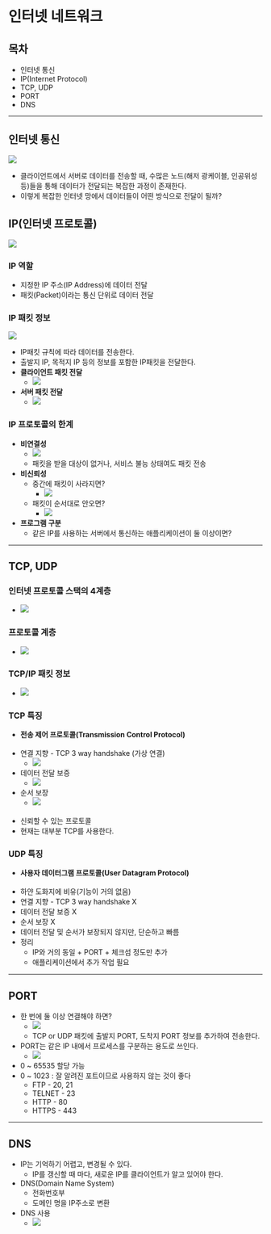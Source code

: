 # 인터넷 네트워크
## 목차
- 인터넷 통신
- IP(Internet Protocol)
- TCP, UDP
- PORT
- DNS
___
## 인터넷 통신
![](imgs/1.PNG)
- 클라이언트에서 서버로 데이터를 전송할 때, 수많은 노드(해저 광케이블, 인공위성 등)들을 통해 데이터가 전달되는 복잡한 과정이 존재한다.
- 이렇게 복잡한 인터넷 망에서 데이터들이 어떤 방식으로 전달이 될까?
## IP(인터넷 프로토콜)
![](imgs/2.PNG)
### IP 역할
- 지정한 IP 주소(IP Address)에 데이터 전달
- 패킷(Packet)이라는 통신 단위로 데이터 전달
### IP 패킷 정보
![](imgs/3.PNG)
- IP패킷 규칙에 따라 데이터를 전송한다.
- 출발지 IP, 목적지 IP 등의 정보를 포함한 IP패킷을 전달한다.
- <b>클라이언트 패킷 전달</b>
    - ![](imgs/4.PNG)
- <b>서버 패킷 전달</b>
    - ![](imgs/5.PNG)
### IP 프로토콜의 한계
- <b>비연결성</b>
    - ![](imgs/6.PNG)
    - 패킷을 받을 대상이 없거나, 서비스 불능 상태여도 패킷 전송
- <b>비신뢰성</b>
    - 중간에 패킷이 사라지면?
        - ![](imgs/7.PNG)
    - 패킷이 순서대로 안오면?
        - ![](imgs/8.PNG)
- <b>프로그램 구분</b>
    - 같은 IP를 사용하는 서버에서 통신하는 애플리케이션이 둘 이상이면?
___
## TCP, UDP
### 인터넷 프로토콜 스택의 4계층
- ![](imgs/9.PNG)
### 프로토콜 계층
- ![](imgs/10.PNG)
### TCP/IP 패킷 정보
- ![](imgs/11.PNG)
### TCP 특징
- **전송 제어 프로토콜(Transmission Control Protocol)**<br><br>
- 연결 지향 - TCP 3 way handshake (가상 연결)
    - ![](imgs/12.PNG)
- 데이터 전달 보증 
    - ![](imgs/13.PNG)
- 순서 보장
    - ![](imgs/14.PNG)<br><br>
- 신뢰할 수 있는 프로토콜
- 현재는 대부분 TCP를 사용한다.
### UDP 특징
- **사용자 데이터그램 프로토콜(User Datagram Protocol)**<br><br>
- 하얀 도화지에 비유(기능이 거의 없음)
- 연결 지향 - TCP 3 way handshake X
- 데이터 전달 보증 X
- 순서 보장 X
- 데이터 전달 및 순서가 보장되지 않지만, 단순하고 빠름
- 정리
    - IP와 거의 동일 + PORT + 체크섬 정도만 추가
    - 애플리케이션에서 추가 작업 필요
___
## PORT
- 한 번에 둘 이상 연결해야 하면?
    - ![](imgs/15.PNG)
    - TCP or UDP 패킷에 출발지 PORT, 도착지 PORT 정보를 추가하여 전송한다.
- PORT는 같은 IP 내에서 프로세스를 구분하는 용도로 쓰인다.
    - ![](imgs/16.PNG)
- 0 ~ 65535 할당 가능
- 0 ~ 1023 : 잘 알려진 포트이므로 사용하지 않는 것이 좋다
    - FTP - 20, 21
    - TELNET - 23
    - HTTP - 80
    - HTTPS - 443
___
## DNS
- IP는 기억하기 어렵고, 변경될 수 있다.
    - IP를 갱신할 때 마다, 새로운 IP를 클라이언트가 알고 있어야 한다.
- DNS(Domain Name System)
    - 전화번호부
    - 도메인 명을 IP주소로 변환
- DNS 사용
    - ![](imgs/17.PNG)

